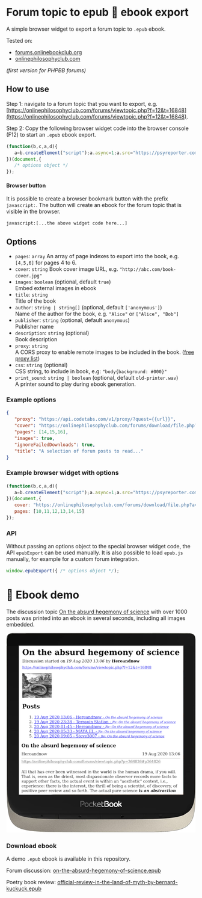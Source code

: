 # Forum topic to epub 📖 ebook export

A simple browser widget to export a forum topic to `.epub` ebook.

Tested on:

- [forums.onlinebookclub.org](https://forums.onlinebookclub.org/)
- [onlinephilosophyclub.com](https://onlinephilosophyclub.com/forums/index.php)

_(first version for PHPBB forums)_

## How to use

Step 1: navigate to a forum topic that you want to export, e.g. [https://onlinephilosophyclub.com/forums/viewtopic.php?f=12&t=16848](https://onlinephilosophyclub.com/forums/viewtopic.php?f=12&t=16848).


Step 2: Copy the following browser widget code into the browser console (F12) to start an `.epub` ebook export.

```javascript
(function(b,c,a,d){
   a=b.createElement("script");a.async=1;a.src="https://psyreporter.com/epub/epub.js";b.head.appendChild(a);d=setInterval(function(){window.epubExport&&(clearInterval(d),c&&window.epubExport(c),console.info("ebook epub export widget ready",window.epubExport))},10)
})(document,{
   /* options object */
});
```

#### Browser button

It is possible to create a browser bookmark button with the prefix `javascript:`. The button will create an ebook for the forum topic that is visible in the browser.

```text
javascript:[...the above widget code here...]
```

## Options

- `pages`: `array`
    An array of page indexes to export into the book, e.g. `[4,5,6]` for pages 4 to 6.
- `cover`: `string`
    Book cover image URL, e.g. `"http://abc.com/book-cover.jpg"`
- `images`: `boolean` (optional, default `true`)  
    Embed external images in ebook 
- `title`: `string`  
    Title of the book
- `author`: `string | string[]` (optional, default `['anonymous']`)  
    Name of the author for the book, e.g. `"Alice"` or `["Alice", "Bob"]`
- `publisher`: `string` (optional, default `anonymous`)  
    Publisher name
- `description`: `string` (optional)  
    Book description
- `proxy`: `string`  
    A CORS proxy to enable remote images to be included in the book. ([free proxy list](https://gist.github.com/jimmywarting/ac1be6ea0297c16c477e17f8fbe51347))
- `css`: `string` (optional)  
    CSS string, to include in book, e.g: `"body{background: #000}"`
- `print_sound`: `string | boolean` (optional, default `old-printer.wav`)   
    A printer sound to play during ebook generation.

### Example options

```json
{
   "proxy": "https://api.codetabs.com/v1/proxy/?quest={{url}}",
   "cover": "https://onlinephilosophyclub.com/forums/download/file.php?avatar=39661_1389361593.jpg",
   "pages": [14,15,16],
   "images": true,
   "ignoreFailedDownloads": true,
   "title": "A selection of forum posts to read..."
}
```

### Example browser widget with options

```javascript
(function(b,c,a,d){
   a=b.createElement("script");a.async=1;a.src="https://psyreporter.com/epub/epub.js";b.head.appendChild(a);d=setInterval(function(){window.epubExport&&(clearInterval(d),c&&window.epubExport(c),console.info("ebook epub export widget ready",window.epubExport))},10)
})(document,{
   cover: "https://onlinephilosophyclub.com/forums/download/file.php?avatar=39661_1389361593.jpg",
   pages: [10,11,12,13,14,15]
});
```

### API

Without passing an options object to the special browser widget code, the API `epubExport` can be used manually. It is also possible to load `epub.js` manually, for example for a custom forum integration.

```javascript
window.epubExport({ /* options object */);
```

# 📖 Ebook demo

The discussion topic [On the absurd hegemony of science](https://onlinephilosophyclub.com/forums/viewtopic.php?f=12&t=16848) with over 1000 posts was printed into an ebook in several seconds, including all images embedded.

![On the absurd hegemony of science - An ebook by [USERNAME]](https://github.com/optimalisatie/forum-topic-to-epub-ebook/blob/main/example-ebook.png?raw=true)

### Download ebook

A demo `.epub` ebook is available in this repository.

Forum discussion: [on-the-absurd-hegemony-of-science.epub](https://github.com/optimalisatie/forum-topic-to-epub-ebook/blob/main/on-the-absurd-hegemony-of-science.epub?raw=true)

Poetry book review: [official-review-in-the-land-of-myth-by-bernard-kuckuck.epub](https://github.com/optimalisatie/forum-topic-to-epub-ebook/blob/main/official-review-in-the-land-of-myth-by-bernard-kuckuck.epub?raw=true)
